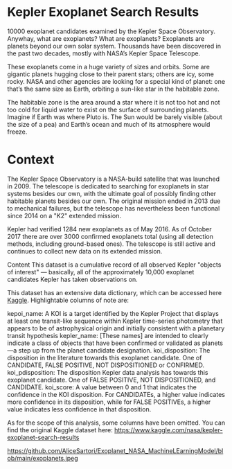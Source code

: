 # Kepler Exoplanet Search Results
10000 exoplanet candidates examined by the Kepler Space Observatory. Anywhay, what are exoplanets? What are exoplanets? Exoplanets are planets beyond our own solar system. Thousands have been discovered in the past two decades, mostly with NASA’s Kepler Space Telescope.

These exoplanets come in a huge variety of sizes and orbits. Some are gigantic planets hugging close to their parent stars; others are icy, some rocky. NASA and other agencies are looking for a special kind of planet: one that’s the same size as Earth, orbiting a sun-like star in the habitable zone.

The habitable zone is the area around a star where it is not too hot and not too cold for liquid water to exist on the surface of surrounding planets. Imagine if Earth was where Pluto is. The Sun would be barely visible (about the size of a pea) and Earth’s ocean and much of its atmosphere would freeze.


# Context
The Kepler Space Observatory is a NASA-build satellite that was launched in 2009. The telescope is dedicated to searching for exoplanets in star systems besides our own, with the ultimate goal of possibly finding other habitable planets besides our own. The original mission ended in 2013 due to mechanical failures, but the telescope has nevertheless been functional since 2014 on a "K2" extended mission.

Kepler had verified 1284 new exoplanets as of May 2016. As of October 2017 there are over 3000 confirmed exoplanets total (using all detection methods, including ground-based ones). The telescope is still active and continues to collect new data on its extended mission.

Content
This dataset is a cumulative record of all observed Kepler "objects of interest" — basically, all of the approximately 10,000 exoplanet candidates Kepler has taken observations on.

This dataset has an extensive data dictionary, which can be accessed here [Kaggle](https://exoplanetarchive.ipac.caltech.edu/docs/API_kepcandidate_columns.html). Highlightable columns of note are:

kepoi_name: A KOI is a target identified by the Kepler Project that displays at least one transit-like sequence within Kepler time-series photometry that appears to be of astrophysical origin and initially consistent with a planetary transit hypothesis
kepler_name: [These names] are intended to clearly indicate a class of objects that have been confirmed or validated as planets—a step up from the planet candidate designation.
koi_disposition: The disposition in the literature towards this exoplanet candidate. One of CANDIDATE, FALSE POSITIVE, NOT DISPOSITIONED or CONFIRMED.
koi_pdisposition: The disposition Kepler data analysis has towards this exoplanet candidate. One of FALSE POSITIVE, NOT DISPOSITIONED, and CANDIDATE.
koi_score: A value between 0 and 1 that indicates the confidence in the KOI disposition. For CANDIDATEs, a higher value indicates more confidence in its disposition, while for FALSE POSITIVEs, a higher value indicates less confidence in that disposition.

As for the scope of this analysis, some columns have been omitted. You can find the original Kaggle dataset here: https://www.kaggle.com/nasa/kepler-exoplanet-search-results


https://github.com/AliceSartori/Exoplanet_NASA_MachineLEarningModel/blob/main/exoplanets.jpeg
